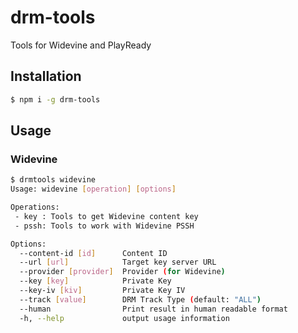 # drm-tools
Tools for Widevine and PlayReady

## Installation

```bash
$ npm i -g drm-tools
```

## Usage

### Widevine

```bash
$ drmtools widevine
Usage: widevine [operation] [options]

Operations:
 - key : Tools to get Widevine content key
 - pssh: Tools to work with Widevine PSSH

Options:
  --content-id [id]      Content ID
  --url [url]            Target key server URL
  --provider [provider]  Provider (for Widevine)
  --key [key]            Private Key
  --key-iv [kiv]         Private Key IV
  --track [value]        DRM Track Type (default: "ALL")
  --human                Print result in human readable format
  -h, --help             output usage information
```
